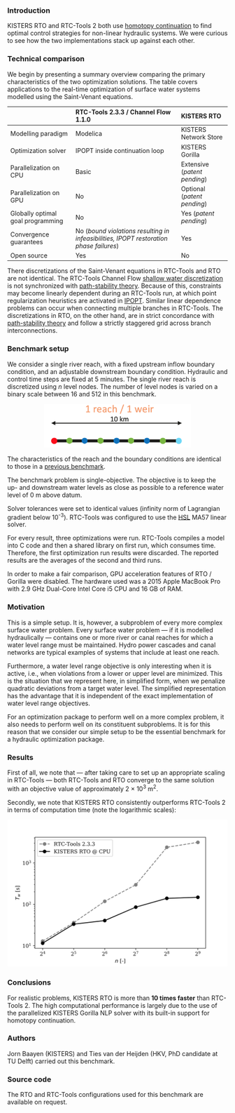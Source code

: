 ### Introduction

KISTERS RTO and RTC-Tools 2 both use [homotopy continuation](https://arxiv.org/abs/1801.06507) to find optimal
control strategies for non-linear hydraulic systems.  We were curious to see how the two implementations stack up
against each other.

### Technical comparison

We begin by presenting a summary overview comparing the primary characteristics of the two optimization
solutions.  The table covers applications to the real-time optimization of surface water systems modelled using the Saint-Venant equations.

|                                  | RTC-Tools 2.3.3 / Channel Flow 1.1.0          | KISTERS RTO  |
| -------------------------------- |:--------------|:------|
| Modelling paradigm               | Modelica | KISTERS Network Store |
| Optimization solver              | IPOPT inside continuation loop     |  KISTERS Gorilla |
| Parallelization on CPU | Basic | Extensive (*patent pending*) |
| Parallelization on GPU | No | Optional (*patent pending*) |
| Globally optimal goal programming          | No                                                                                    |   Yes (*patent pending*) |
| Convergence guarantees           | No (*bound violations resulting in infeasibilities, IPOPT restoration phase failures*) | Yes  |
| Open source   | Yes | No |

There discretizations of the Saint-Venant equations in RTC-Tools and RTO are not identical.  The 
RTC-Tools Channel Flow [shallow water discretization](https://gitlab.com/deltares/rtc-tools-channel-flow/-/blob/29906a7f7eb76edabd8d3d9b068374dc0de84a55/src/rtctools_channel_flow/modelica/Deltares/ChannelFlow/Hydraulic/Branches/Internal/PartialHomotopic.mo) is not synchronized with [path-stability theory](https://arxiv.org/abs/1801.06507).  Because of this, constraints may become linearly dependent during an RTC-Tools run, at which point regularization heuristics are activated in [IPOPT](https://github.com/coin-or/Ipopt).  Similar linear dependence problems can occur when connecting multiple branches in RTC-Tools.  The discretizations in RTO, on the other hand, are in strict concordance with [path-stability theory](https://arxiv.org/abs/1801.06507) and follow a strictly staggered grid across branch interconnections.

### Benchmark setup

We consider a single river reach, with a fixed upstream inflow boundary condition, and an adjustable downstream boundary condition.  Hydraulic and control time steps are fixed at 5 minutes.  The single river reach is discretized using *n* level nodes.  The number of level nodes is varied on a binary scale between 16 and 512 in this benchmark.

<div align="center">
<img src="images/grid.png" height="100px">
</div>

The characteristics of the reach and the boundary conditions are identical to those in a [previous benchmark](https://publicwiki.deltares.nl/download/attachments/138543226/Baayen_2019-09-13%20Comparison%20Optimization%20Methods.pdf?version=1&modificationDate=1571401624947&api=v2).

The benchmark problem is single-objective.  The objective is to keep the up- and downstream water levels as close as possible to a reference water level of 0 m above datum.

Solver tolerances were set to identical values (infinity norm of Lagrangian gradient below 10<sup>-3</sup>).  RTC-Tools was configured to use the [HSL](http://www.hsl.rl.ac.uk/ipopt/) MA57 linear solver.

For every result, three optimizations were run.  RTC-Tools compiles a model into C code and then a shared library on first run, which consumes time.  Therefore, the first optimization run results were discarded.  The reported results are the averages of the second and third runs.

In order to make a fair comparison, GPU acceleration features of RTO / Gorilla were disabled.  The hardware used
was a 2015 Apple MacBook Pro with 2.9 GHz Dual-Core Intel Core i5 CPU and 16 GB of RAM.

### Motivation

This is a simple setup.  It is, however, a subproblem of every more complex surface water problem.  Every surface water problem &mdash; if it is modelled hydraulically &mdash; contains one or more river or canal reaches for which a water level range must be maintained.  Hydro power cascades and canal networks are typical examples of systems that include at least one reach.

Furthermore, a water level range objective is only interesting when it is active, i.e., when violations from a lower or upper level are minimized.  This is the situation that we represent here, in simplified form, when we penalize quadratic deviations from a target water level.  The simplified representation has the advantage that it is independent of the exact implementation of water level range objectives.

For an optimization package to perform well on a more complex problem, it also needs to perform well on its constituent subproblems.  It is for this reason that we consider our simple setup to be the essential benchmark for a hydraulic optimization package.

### Results

First of all, we note that &mdash; after taking care to set up an appropriate scaling in RTC-Tools &mdash; both RTC-Tools and RTO converge to the same solution with an objective value of approximately 2 × 10<sup>3</sup> m<sup>2</sup>.  

Secondly, we note that KISTERS RTO consistently outperforms RTC-Tools 2 in terms of computation time (note the logarithmic scales):

<div align="center">
<img src="images/wall_time.svg">
</div>

### Conclusions

For realistic problems, KISTERS RTO is more than **10 times faster**  than RTC-Tools 2.  The high computational performance is largely due to the use of the parallelized KISTERS Gorilla NLP solver with its built-in support for homotopy continuation.

### Authors

Jorn Baayen (KISTERS) and Ties van der Heijden (HKV, PhD candidate at TU Delft) carried out this benchmark.

### Source code

The RTO and RTC-Tools configurations used for this benchmark are available on request.